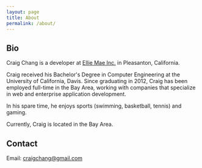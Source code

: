 ```yaml
---
layout: page
title: About
permalink: /about/
---
```


## Bio

Craig Chang is a developer at [Ellie Mae Inc.](http://www.elliemae.com) in Pleasanton, California. 

Craig received his Bachelor's Degree in Computer Engineering at the University of California, Davis. Since graduating in 2012, Craig has been  employed full-time in the Bay Area, working with companies that specialize in web and enterprise application development.

In his spare time, he enjoys sports (swimming, basketball, tennis) and gaming.

Currently, Craig is located in the Bay Area.

## Contact

Email: [craigchang@gmail.com](mailto:craigchang@gmail.com)
